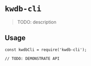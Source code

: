 # `kwdb-cli`

> TODO: description

## Usage

```
const kwdbCli = require('kwdb-cli');

// TODO: DEMONSTRATE API
```
